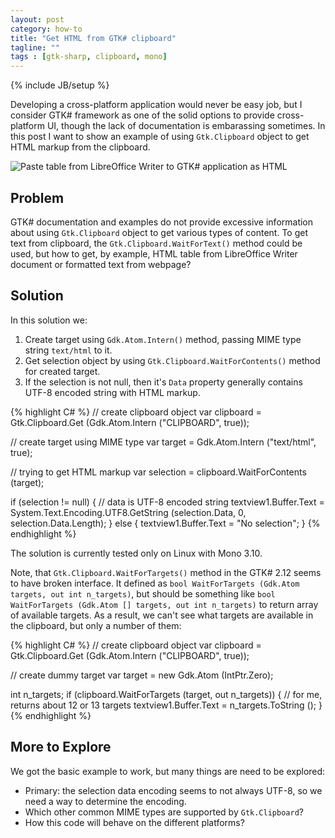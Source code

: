 ```yaml
---
layout: post
category: how-to
title: "Get HTML from GTK# clipboard"
tagline: ""
tags : [gtk-sharp, clipboard, mono]
---
```

{% include JB/setup %}

Developing a cross-platform application would never be easy job, but I consider GTK# framework as one of the solid options to provide cross-platform UI, though the lack of documentation is embarassing sometimes. In this post I want to show an example of using `Gtk.Clipboard` object to get HTML markup from the clipboard.

<!-- more -->

<img src="{{ site.url }}/assets/images/get-html-from-gtk-sharp-clipboard_01.png" alt="Paste table from LibreOffice Writer to GTK# application as HTML" class="img-responsive" />

## Problem

GTK# documentation and examples do not provide excessive information about using `Gtk.Clipboard` object to get various types of content. To get text from clipboard, the `Gtk.Clipboard.WaitForText()` method could be used, but how to get, by example, HTML table from LibreOffice Writer document or formatted text from webpage?

## Solution

In this solution we: 

1. Create target using `Gdk.Atom.Intern()` method, passing MIME type string `text/html` to it. 
2. Get selection object by using `Gtk.Clipboard.WaitForContents()` method for created target.
3. If the selection is not null, then it's `Data` property generally contains UTF-8 encoded string with HTML markup.

{% highlight C# %}
// create clipboard object
var clipboard = Gtk.Clipboard.Get (Gdk.Atom.Intern ("CLIPBOARD", true));

// create target using MIME type
var target = Gdk.Atom.Intern ("text/html", true);

// trying to get HTML markup
var selection = clipboard.WaitForContents (target);

if (selection != null)
{
	// data is UTF-8 encoded string
	textview1.Buffer.Text = System.Text.Encoding.UTF8.GetString (selection.Data, 0, selection.Data.Length);
}
else
{
	textview1.Buffer.Text = "No selection";
}
{% endhighlight %}

The solution is currently tested only on Linux with Mono 3.10. 

Note, that `Gtk.Clipboard.WaitForTargets()` method in the GTK# 2.12 seems to have broken interface. It defined as `bool WaitForTargets (Gdk.Atom targets, out int n_targets)`, but should be something like `bool WaitForTargets (Gdk.Atom [] targets, out int n_targets)` to return array of available targets. As a result, we can't see what targets are available in the clipboard, but only a number of them:

{% highlight C# %}
// create clipboard object
var clipboard = Gtk.Clipboard.Get (Gdk.Atom.Intern ("CLIPBOARD", true));

// create dummy target
var target = new Gdk.Atom (IntPtr.Zero);

int n_targets;
if (clipboard.WaitForTargets (target, out n_targets))
{
	// for me, returns about 12 or 13 targets
	textview1.Buffer.Text = n_targets.ToString (); 
}
{% endhighlight %}

## More to Explore

We got the basic example to work, but many things are need to be explored: 

* Primary: the selection data encoding seems to not always UTF-8, so we need a way to determine the encoding. 
* Which other common MIME types are supported by `Gtk.Clipboard`? 
* How this code will behave on the different platforms?

